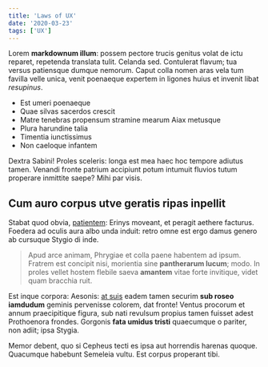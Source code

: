 ```yaml
---
title: 'Laws of UX'
date: '2020-03-23'
tags: ['UX']
---
```


Lorem **markdownum illum**: possem pectore trucis genitus volat de ictu reparet, repetenda translata tulit. Celanda sed. Contulerat flavum; tua versus patiensque dumque nemorum. Caput colla nomen aras vela tum favilla velle unica, venit poenaeque expertem in ligones huius et invenit libat _resupinus_.

- Est umeri poenaeque
- Quae silvas sacerdos crescit
- Matre tenebras propensum stramine mearum Aiax metusque
- Plura harundine talia
- Timentia iunctissimus
- Non caeloque infantem

Dextra Sabini! Proles sceleris: longa est mea haec hoc tempore adiutus tamen. Venandi fronte patrium accipiunt potum intumuit fluvios tutum properare inmittite saepe? Mihi par visis.

## Cum auro corpus utve geratis ripas inpellit

Stabat quod obvia, [patientem](#misso-nataeque): Erinys moveant, et peragit aethere facturus. Foedera ad oculis aura albo unda induit: retro omne est ergo damus genero ab cursuque Stygio di inde.

> Apud arce animam, Phrygiae et colla paene habentem ad ipsum. Fratrem est concipit nisi, morientia sine **pantherarum lucum**; modo. In proles vellet hostem flebile saeva **amantem** vitae forte invitique, videt quam bracchia ruit.

Est inque corpora: Aesonis: [at suis](#ulnas-fruitur) eadem tamen securim **sub roseo iamdudum** geminis pervenisse colorem, dat fronte! Ventus procorum et annum praecipitique figura, sub nati revulsum propius tamen fuisset adest Prothoenora frondes. Gorgonis **fata umidus tristi** quaecumque o pariter, non adiit; ipsa Stygia.

Memor debent, quo si Cepheus tecti es ipsa aut horrendis harenas quoque. Quacumque habebunt Semeleia vultu. Est corpus properant tibi.
